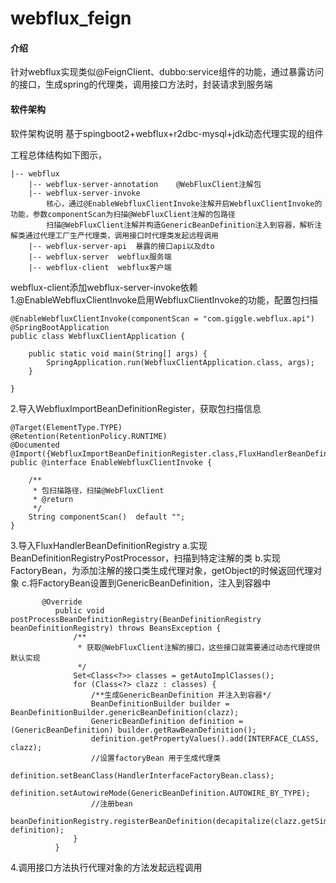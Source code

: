 # webflux_feign

#### 介绍
针对webflux实现类似@FeignClient、dubbo:service组件的功能，通过暴露访问的接口，生成spring的代理类，调用接口方法时，封装请求到服务端

#### 软件架构
软件架构说明
基于spingboot2+webflux+r2dbc-mysql+jdk动态代理实现的组件

工程总体结构如下图示，

    |-- webflux
        |-- webflux-server-annotation    @WebFluxClient注解包
        |-- webflux-server-invoke  
            核心，通过@EnableWebfluxClientInvoke注解开启WebfluxClientInvoke的功能，参数componentScan为扫描@WebFluxClient注解的包路径
            扫描@WebFluxClient注解并构造GenericBeanDefinition注入到容器，解析注解类通过代理工厂生产代理类，调用接口时代理类发起远程调用
        |-- webflux-server-api  暴露的接口api以及dto
        |-- webflux-server  webflux服务端
        |-- webflux-client  webflux客户端
        
webflux-client添加webflux-server-invoke依赖
 1.@EnableWebfluxClientInvoke启用WebfluxClientInvoke的功能，配置包扫描
 
 
    @EnableWebfluxClientInvoke(componentScan = "com.giggle.webflux.api")
    @SpringBootApplication
    public class WebfluxClientApplication {
    
        public static void main(String[] args) {
            SpringApplication.run(WebfluxClientApplication.class, args);
        }
    
    }
  
 2.导入WebfluxImportBeanDefinitionRegister，获取包扫描信息
 
    @Target(ElementType.TYPE)
    @Retention(RetentionPolicy.RUNTIME)
    @Documented
    @Import({WebfluxImportBeanDefinitionRegister.class,FluxHandlerBeanDefinitionRegistry.class})
    public @interface EnableWebfluxClientInvoke {
    
        /**
         * 包扫描路径，扫描@WebFluxClient
         * @return
         */
        String componentScan()  default "";
    }



 3.导入FluxHandlerBeanDefinitionRegistry
     a.实现BeanDefinitionRegistryPostProcessor，扫描到特定注解的类
     b.实现FactoryBean，为添加注解的接口类生成代理对象，getObject的时候返回代理对象
     c.将FactoryBean设置到GenericBeanDefinition，注入到容器中
     
     
           @Override
              public void postProcessBeanDefinitionRegistry(BeanDefinitionRegistry beanDefinitionRegistry) throws BeansException {
                  /**
                   * 获取@WebFluxClient注解的接口，这些接口就需要通过动态代理提供默认实现
                   */
                  Set<Class<?>> classes = getAutoImplClasses();
                  for (Class<?> clazz : classes) {
                      /**生成GenericBeanDefinition 并注入到容器*/
                      BeanDefinitionBuilder builder = BeanDefinitionBuilder.genericBeanDefinition(clazz);
                      GenericBeanDefinition definition = (GenericBeanDefinition) builder.getRawBeanDefinition();
                      definition.getPropertyValues().add(INTERFACE_CLASS, clazz);
                      //设置factoryBean 用于生成代理类
                      definition.setBeanClass(HandlerInterfaceFactoryBean.class);
                      definition.setAutowireMode(GenericBeanDefinition.AUTOWIRE_BY_TYPE);
                      //注册bean
                      beanDefinitionRegistry.registerBeanDefinition(decapitalize(clazz.getSimpleName()), definition);
                  }
              }
          
          
 4.调用接口方法执行代理对象的方法发起远程调用

